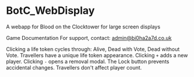 # BotC_WebDisplay
A webapp for Blood on the Clocktower for large screen displays

Game Documentation
For support, contact: admin@bi0ha2a7d.co.uk

Clicking a life token cycles through: Alive, Dead with Vote, Dead without Vote.
Travellers have a unique life token appearance.
Clicking `+` adds a new player.
Clicking `-` opens a removal modal.
The Lock button prevents accidental changes.
Travellers don't affect player count.

